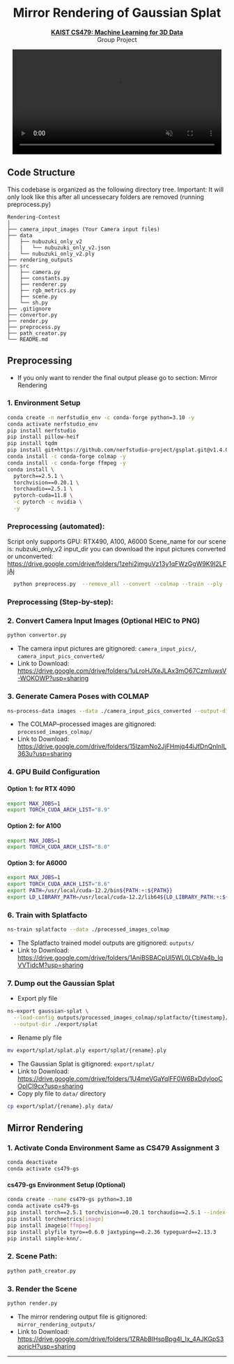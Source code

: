 <div align=center>
  <h1>
    Mirror Rendering of Gaussian Splat
  </h1>
  <p>
    <a href=https://mhsung.github.io/kaist-cs479-spring-2025/ target="_blank"><b>KAIST CS479: Machine Learning for 3D Data</b></a><br>
    Group Project
  </p>
</div>

<p align="center">
  <video src="media/video_demo.mp4"
         width="480"
         autoplay loop muted playsinline
         controls></video>
</p>

## Code Structure
This codebase is organized as the following directory tree.
Important: It will only look like this after all uncessecary folders are removed (running preprocess.py)
```
Rendering-Contest
│
├── camera_input_images (Your Camera input files)
├── data
│   ├── nubuzuki_only_v2
│   |   └── nubuzuki_only_v2.json
|   └── nubuzuki_only_v2.ply 
├── rendering_outputs
├── src
│   ├── camera.py
│   ├── constants.py
│   ├── renderer.py
│   ├── rgb_metrics.py
│   ├── scene.py
│   └── sh.py
├── .gitignore
├── convertor.py
├── render.py
├── preprocess.py
├── path_creator.py
└── README.md
```

## Preprocessing
- If you only want to render the final output please go to section: Mirror Rendering 
### 1. Environment Setup
```bash 
conda create -n nerfstudio_env -c conda-forge python=3.10 -y
conda activate nerfstudio_env
pip install nerfstudio
pip install pillow-heif
pip install tqdm
pip install git+https://github.com/nerfstudio-project/gsplat.git@v1.4.0
conda install -c conda-forge colmap -y
conda install -c conda-forge ffmpeg -y
conda install \
  pytorch==2.5.1 \
  torchvision==0.20.1 \
  torchaudio==2.5.1 \
  pytorch-cuda=11.8 \
  -c pytorch -c nvidia \
  -y
```
### Preprocessing (automated): 
Script only supports GPU: RTX490, A100, A6000
Scene_name for our scene is: nubzuki_only_v2
input_dir you can download the input pictures converted or unconverted: https://drive.google.com/drive/folders/1zehi2jmguVz13y1qFWzGgW9K9I2LFjAj
```bash 
  python preprocess.py  --remove_all --convert --colmap --train --ply --scene_name "<YOUR_SCENE_NAME>" --input_dir "<PATH_TO_YOUR_FOLDER>" --GPU "<GPU_NAME>"
``` 

### Preprocessing (Step-by-step):
### 2. Convert Camera Input Images (Optional HEIC to PNG)
```bash 
python convertor.py
```
- The camera input pictures are gitignored: `camera_input_pics/`, `camera_input_pics_converted/`
- Link to Download: https://drive.google.com/drive/folders/1uLroHJXeJLAx3mO67CzmIuwsV-WOKOWP?usp=sharing

### 3. Generate Camera Poses with COLMAP
```bash
ns-process-data images --data ./camera_input_pics_converted --output-dir ./processed_images_colmap
```
- The COLMAP–processed images are gitignored: `processed_images_colmap/`
- Link to Download: https://drive.google.com/drive/folders/15lzamNo2JjFHmjq44iJfDnQnInIL363u?usp=sharing

### 4. GPU Build Configuration

#### Option 1: for RTX 4090
```bash 
export MAX_JOBS=1
export TORCH_CUDA_ARCH_LIST="8.9"
```

#### Option 2: for A100
```bash 
export MAX_JOBS=1
export TORCH_CUDA_ARCH_LIST="8.0"
```

#### Option 3: for A6000
```bash 
export MAX_JOBS=1
export TORCH_CUDA_ARCH_LIST="8.6"
export PATH=/usr/local/cuda-12.2/bin${PATH:+:${PATH}}
export LD_LIBRARY_PATH=/usr/local/cuda-12.2/lib64${LD_LIBRARY_PATH:+:${LD_LIBRARY_PATH}}
```

### 6. Train with Splatfacto
```bash
ns-train splatfacto --data ./processed_images_colmap
```
- The Splatfacto trained model outputs are gitignored: `outputs/`
- Link to Download: https://drive.google.com/drive/folders/1AniBSBACpUI5WL0LCbVa4b_IqVVTidcM?usp=sharing

### 7. Dump out the Gaussian Splat
- Export ply file
```bash
ns-export gaussian-splat \
  --load-config outputs/processed_images_colmap/splatfacto/{timestamp}/config.yml \
  --output-dir ./export/splat
```
- Rename ply file
```bash
mv export/splat/splat.ply export/splat/{rename}.ply
```
- The Gaussian Splat is gitignored: `export/splat/`
- Link to Download: https://drive.google.com/drive/folders/1U4meVGaYqIFF0W6BxDdylooCOpICI9cx?usp=sharing
- Copy ply file to `data/` directory
```bash
cp export/splat/{rename}.ply data/
```

## Mirror Rendering

### 1. Activate Conda Environment Same as CS479 Assignment 3
```bash
conda deactivate
conda activate cs479-gs
```

#### cs479-gs Environment Setup (Optional)
```bash
conda create --name cs479-gs python=3.10
conda activate cs479-gs
pip install torch==2.5.1 torchvision==0.20.1 torchaudio==2.5.1 --index-url https://download.pytorch.org/whl/cu124
pip install torchmetrics[image]
pip install imageio[ffmpeg]
pip install plyfile tyro==0.6.0 jaxtyping==0.2.36 typeguard==2.13.3
pip install simple-knn/.
```

### 2. Scene Path:
```bash
python path_creator.py
```


### 3. Render the Scene
```bash
python render.py
```
- The mirror rendering output file is gitignored: `mirror_rendering_outputs/`
- Link to Download: https://drive.google.com/drive/folders/1ZRAbBIHspBpg4I_Ix_4AJKGpS3aoricH?usp=sharing

---

